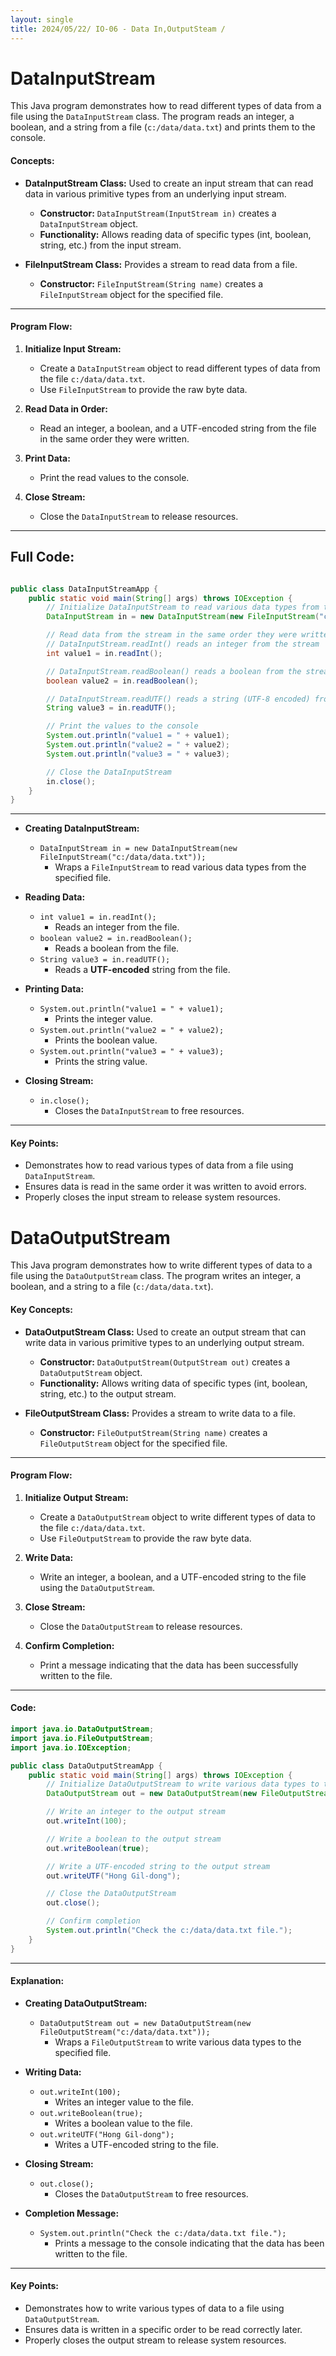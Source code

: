 ```yaml
---
layout: single
title: 2024/05/22/ IO-06 - Data In,OutputSteam /
---
```


# DataInputStream 

This Java program demonstrates how to read different types of data from a file using the `DataInputStream` class. The program reads an integer, a boolean, and a string from a file (`c:/data/data.txt`) and prints them to the console.

#### Concepts:
- **DataInputStream Class:** Used to create an input stream that can read data in various primitive types from an underlying input stream.
  - **Constructor:** `DataInputStream(InputStream in)` creates a `DataInputStream` object.
  - **Functionality:** Allows reading data of specific types (int, boolean, string, etc.) from the input stream.

- **FileInputStream Class:** Provides a stream to read data from a file.
  - **Constructor:** `FileInputStream(String name)` creates a `FileInputStream` object for the specified file.

---

#### Program Flow:
1. **Initialize Input Stream:**
   - Create a `DataInputStream` object to read different types of data from the file `c:/data/data.txt`.
   - Use `FileInputStream` to provide the raw byte data.

2. **Read Data in Order:**
   - Read an integer, a boolean, and a UTF-encoded string from the file in the same order they were written.

3. **Print Data:**
   - Print the read values to the console.

4. **Close Stream:**
   - Close the `DataInputStream` to release resources.

---

## Full Code:

```java

public class DataInputStreamApp {
    public static void main(String[] args) throws IOException {
        // Initialize DataInputStream to read various data types from the file
        DataInputStream in = new DataInputStream(new FileInputStream("c:/data/data.txt"));

        // Read data from the stream in the same order they were written
        // DataInputStream.readInt() reads an integer from the stream
        int value1 = in.readInt();

        // DataInputStream.readBoolean() reads a boolean from the stream
        boolean value2 = in.readBoolean();

        // DataInputStream.readUTF() reads a string (UTF-8 encoded) from the stream
        String value3 = in.readUTF();

        // Print the values to the console
        System.out.println("value1 = " + value1);
        System.out.println("value2 = " + value2);
        System.out.println("value3 = " + value3);

        // Close the DataInputStream
        in.close();
    }
}
```

---


- **Creating DataInputStream:**
  - `DataInputStream in = new DataInputStream(new FileInputStream("c:/data/data.txt"));`
    - Wraps a `FileInputStream` to read various data types from the specified file.

- **Reading Data:**
  - `int value1 = in.readInt();`
    - Reads an integer from the file.
  - `boolean value2 = in.readBoolean();`
    - Reads a boolean from the file.
  - `String value3 = in.readUTF();`
    - Reads a **UTF-encoded** string from the file.

- **Printing Data:**
  - `System.out.println("value1 = " + value1);`
    - Prints the integer value.
  - `System.out.println("value2 = " + value2);`
    - Prints the boolean value.
  - `System.out.println("value3 = " + value3);`
    - Prints the string value.

- **Closing Stream:**
  - `in.close();`
    - Closes the `DataInputStream` to free resources.

---

#### Key Points:
- Demonstrates how to read various types of data from a file using `DataInputStream`.
- Ensures data is read in the same order it was written to avoid errors.
- Properly closes the input stream to release system resources.

# DataOutputStream 


This Java program demonstrates how to write different types of data to a file using the `DataOutputStream` class. The program writes an integer, a boolean, and a string to a file (`c:/data/data.txt`).

#### Key Concepts:
- **DataOutputStream Class:** Used to create an output stream that can write data in various primitive types to an underlying output stream.
  - **Constructor:** `DataOutputStream(OutputStream out)` creates a `DataOutputStream` object.
  - **Functionality:** Allows writing data of specific types (int, boolean, string, etc.) to the output stream.

- **FileOutputStream Class:** Provides a stream to write data to a file.
  - **Constructor:** `FileOutputStream(String name)` creates a `FileOutputStream` object for the specified file.

---

#### Program Flow:
1. **Initialize Output Stream:**
   - Create a `DataOutputStream` object to write different types of data to the file `c:/data/data.txt`.
   - Use `FileOutputStream` to provide the raw byte data.

2. **Write Data:**
   - Write an integer, a boolean, and a UTF-encoded string to the file using the `DataOutputStream`.

3. **Close Stream:**
   - Close the `DataOutputStream` to release resources.

4. **Confirm Completion:**
   - Print a message indicating that the data has been successfully written to the file.

---

#### Code:

```java
import java.io.DataOutputStream;
import java.io.FileOutputStream;
import java.io.IOException;

public class DataOutputStreamApp {
    public static void main(String[] args) throws IOException {
        // Initialize DataOutputStream to write various data types to the file
        DataOutputStream out = new DataOutputStream(new FileOutputStream("c:/data/data.txt"));

        // Write an integer to the output stream
        out.writeInt(100);

        // Write a boolean to the output stream
        out.writeBoolean(true);

        // Write a UTF-encoded string to the output stream
        out.writeUTF("Hong Gil-dong");

        // Close the DataOutputStream
        out.close();

        // Confirm completion
        System.out.println("Check the c:/data/data.txt file.");
    }
}
```

---

#### Explanation:
- **Creating DataOutputStream:**
  - `DataOutputStream out = new DataOutputStream(new FileOutputStream("c:/data/data.txt"));`
    - Wraps a `FileOutputStream` to write various data types to the specified file.

- **Writing Data:**
  - `out.writeInt(100);`
    - Writes an integer value to the file.
  - `out.writeBoolean(true);`
    - Writes a boolean value to the file.
  - `out.writeUTF("Hong Gil-dong");`
    - Writes a UTF-encoded string to the file.

- **Closing Stream:**
  - `out.close();`
    - Closes the `DataOutputStream` to free resources.

- **Completion Message:**
  - `System.out.println("Check the c:/data/data.txt file.");`
    - Prints a message to the console indicating that the data has been written to the file.

---

#### Key Points:
- Demonstrates how to write various types of data to a file using `DataOutputStream`.
- Ensures data is written in a specific order to be read correctly later.
- Properly closes the output stream to release system resources.

